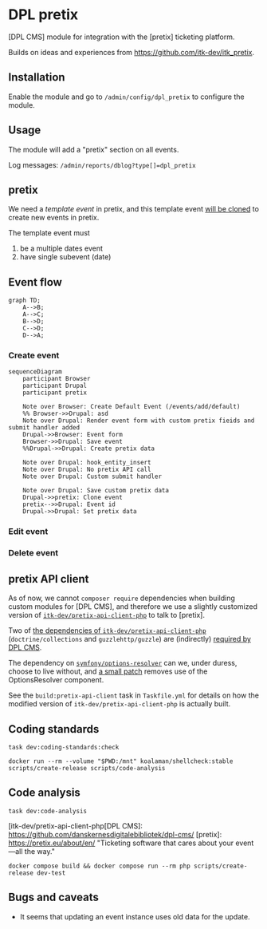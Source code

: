 # DPL pretix

[DPL CMS] module for integration with the [pretix] ticketing platform.

Builds on ideas and experiences from <https://github.com/itk-dev/itk_pretix>.

## Installation

Enable the module and go to `/admin/config/dpl_pretix` to configure the module.

## Usage

The module will add a "pretix" section on all events.

Log messages: `/admin/reports/dblog?type[]=dpl_pretix`

## pretix

We need a _template event_ in pretix, and this template event [will be
cloned](https://docs.pretix.eu/en/latest/api/resources/events.html#post--api-v1-organizers-(organizer)-events-(event)-clone-)
to create new events in pretix.

The template event must

1. be a multiple dates event
2. have single subevent (date)

## Event flow

```mermaid
graph TD;
    A-->B;
    A-->C;
    B-->D;
    C-->D;
    D-->A;
```

### Create event

```mermaid
sequenceDiagram
    participant Browser
    participant Drupal
    participant pretix

    Note over Browser: Create Default Event (/events/add/default)
    %% Browser->>Drupal: asd
    Note over Drupal: Render event form with custom pretix fieids and submit handler added
    Drupal->>Browser: Event form
    Browser->>Drupal: Save event
    %%Drupal->>Drupal: Create pretix data

    Note over Drupal: hook_entity_insert
    Note over Drupal: No pretix API call
    Note over Drupal: Custom submit handler

    Note over Drupal: Save custom pretix data
    Drupal->>pretix: Clone event
    pretix-->>Drupal: Event id
    Drupal->>Drupal: Set pretix data
```

### Edit event

### Delete event

## pretix API client

As of now, we cannot `composer require` dependencies when building custom modules for [DPL CMS], and therefore we use a
slightly customized version of [`itk-dev/pretix-api-client-php`] to talk to [pretix].

Two of [the dependencies of
`itk-dev/pretix-api-client-php`](https://github.com/itk-dev/pretix-api-client-php/blob/develop/composer.json)
(`doctrine/collections` and `guzzlehttp/guzzle`) are (indirectly) [required by DPL
CMS](https://github.com/danskernesdigitalebibliotek/dpl-cms/blob/develop/composer.json).

The dependency on [`symfony/options-resolver`](https://symfony.com/doc/current/components/options_resolver.html) can we,
under duress, choose to live without, and [a small patch](src/Pretix/ApiClient/patches/pretix-api-client.patch) removes
use of the OptionsResolver component.

See the `build:pretix-api-client` task in `Taskfile.yml` for details on how the modified version of
`itk-dev/pretix-api-client-php` is actually built.

## Coding standards

``` shell
task dev:coding-standards:check
```

``` shell
docker run --rm --volume "$PWD:/mnt" koalaman/shellcheck:stable scripts/create-release scripts/code-analysis
```

## Code analysis

``` shell
task dev:code-analysis
```

[`itk-dev/pretix-api-client-php`]: https://github.com/itk-dev/pretix-api-client-php
[itk-dev/pretix-api-client-php[DPL CMS]: https://github.com/danskernesdigitalebibliotek/dpl-cms/
[pretix]: https://pretix.eu/about/en/ "Ticketing software that cares about your event—all the way."

``` shell
docker compose build && docker compose run --rm php scripts/create-release dev-test
```

## Bugs and caveats

* It seems that updating an event instance uses old data for the update.
